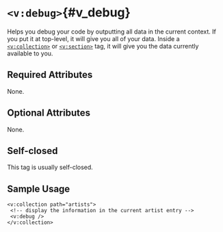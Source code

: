 # `<v:debug>`{#v_debug}

Helps you debug your code by outputting all data in the current context.
If you put it at top-level, it will give you all of your data. Inside a
[`<v:collection>`](#v_collection) or [`<v:section>`](#v_section) tag, it
will give you the data currently available to you.

## Required Attributes

None.

## Optional Attributes

None.

## Self-closed

This tag is usually self-closed.

## Sample Usage

    <v:collection path="artists">
     <!-- display the information in the current artist entry -->
     <v:debug />
    </v:collection>
